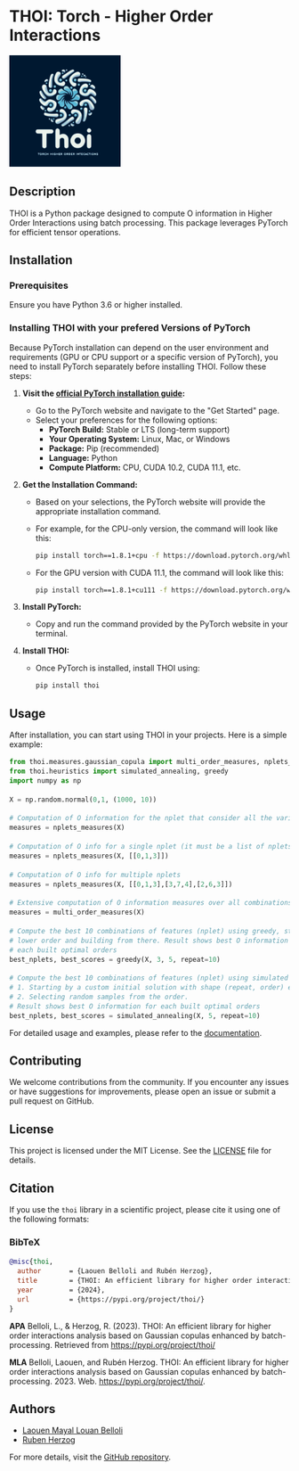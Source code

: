 # THOI: Torch - Higher Order Interactions

<img src="https://raw.githubusercontent.com/Laouen/THOI/main/img/logo.png" alt="THOI Logo" width="200">

## Description

THOI is a Python package designed to compute O information in Higher Order Interactions using batch processing. This package leverages PyTorch for efficient tensor operations.

## Installation

### Prerequisites

Ensure you have Python 3.6 or higher installed.

### Installing THOI with your prefered Versions of PyTorch

Because PyTorch installation can depend on the user environment and requirements (GPU or CPU support or a specific version of PyTorch), you need to install PyTorch separately before installing THOI. Follow these steps:

1. **Visit the [official PyTorch installation guide](https://pytorch.org/get-started/locally/):**
    - Go to the PyTorch website and navigate to the "Get Started" page.
    - Select your preferences for the following options:
        - **PyTorch Build:** Stable or LTS (long-term support)
        - **Your Operating System:** Linux, Mac, or Windows
        - **Package:** Pip (recommended)
        - **Language:** Python
        - **Compute Platform:** CPU, CUDA 10.2, CUDA 11.1, etc.

2. **Get the Installation Command:**
    - Based on your selections, the PyTorch website will provide the appropriate installation command.
    - For example, for the CPU-only version, the command will look like this:

        ```bash
        pip install torch==1.8.1+cpu -f https://download.pytorch.org/whl/torch_stable.html
        ```

    - For the GPU version with CUDA 11.1, the command will look like this:

        ```bash
        pip install torch==1.8.1+cu111 -f https://download.pytorch.org/whl/torch_stable.html
        ```

3. **Install PyTorch:**
    - Copy and run the command provided by the PyTorch website in your terminal.

4. **Install THOI:**
    - Once PyTorch is installed, install THOI using:

        ```bash
        pip install thoi
        ```

## Usage

After installation, you can start using THOI in your projects. Here is a simple example:

```python
from thoi.measures.gaussian_copula import multi_order_measures, nplets_measures
from thoi.heuristics import simulated_annealing, greedy
import numpy as np

X = np.random.normal(0,1, (1000, 10))

# Computation of O information for the nplet that consider all the variables of X
measures = nplets_measures(X)

# Computation of O info for a single nplet (it must be a list of nplets even if it is a single nplet)
measures = nplets_measures(X, [[0,1,3]])

# Computation of O info for multiple nplets
measures = nplets_measures(X, [[0,1,3],[3,7,4],[2,6,3]])

# Extensive computation of O information measures over all combinations of features in X
measures = multi_order_measures(X)

# Compute the best 10 combinations of features (nplet) using greedy, starting by exaustive search in 
# lower order and building from there. Result shows best O information for 
# each built optimal orders
best_nplets, best_scores = greedy(X, 3, 5, repeat=10)

# Compute the best 10 combinations of features (nplet) using simulated annealing: There are two initialization options
# 1. Starting by a custom initial solution with shape (repeat, order) explicitely provided by the user.
# 2. Selecting random samples from the order.
# Result shows best O information for each built optimal orders
best_nplets, best_scores = simulated_annealing(X, 5, repeat=10)
```

For detailed usage and examples, please refer to the [documentation](https://github.com/Laouen/THOI).

## Contributing

We welcome contributions from the community. If you encounter any issues or have suggestions for improvements, please open an issue or submit a pull request on GitHub.

## License

This project is licensed under the MIT License. See the [LICENSE](LICENSE) file for details.

## Citation

If you use the `thoi` library in a scientific project, please cite it using one of the following formats:

### BibTeX

```bibtex
@misc{thoi,
  author       = {Laouen Belloli and Rubén Herzog},
  title        = {THOI: An efficient library for higher order interactions analysis based on Gaussian copulas enhanced by batch-processing},
  year         = {2024},
  url          = {https://pypi.org/project/thoi/}
}
```

**APA**
Belloli, L., & Herzog, R. (2023). THOI: An efficient library for higher order interactions analysis based on Gaussian copulas enhanced by batch-processing. Retrieved from https://pypi.org/project/thoi/

**MLA**
Belloli, Laouen, and Rubén Herzog. THOI: An efficient library for higher order interactions analysis based on Gaussian copulas enhanced by batch-processing. 2023. Web. https://pypi.org/project/thoi/.


## Authors

- [Laouen Mayal Louan Belloli](https://www.linkedin.com/in/laouen-belloli/)
- [Ruben Herzog](https://www.linkedin.com/in/rherzoga/)

For more details, visit the [GitHub repository](https://github.com/Laouen/THOI).
